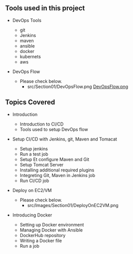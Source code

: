 ## Tools used in this project
* DevOps Tools
  * git
  * Jenkins
  * maven
  * ansible
  * docker
  * kubernets
  * aws

* DevOps Flow
  * Please check below.
    * src/Section01/DevOpsFlow.png
[DevOpsFlow.png](../src/Section01/DevOpsFlow.png)

## Topics Covered
* Introduction
  * Introduction to CI/CD
  * Tools used to setup DevOps flow

* Setup CI/CD with Jenkins, git, Maven and Tomacat
  * Setup jenkins
  * Run a test job
  * Setup Et configure Maven and Git
  * Setup Tomcat Server
  * Installing additional required plugins
  * Integreting Git, Maven in Jenkins job
  * Run CI/CD job

* Deploy on EC2/VM
  * Please check below.
    * src/Images/Section01/DeployOnEC2VM.png

* Introducing Docker
  * Setting up Docker environment
  * Managing Docker with Ansible
  * DockerHub repository
  * Writing a Docker file
  * Run a job